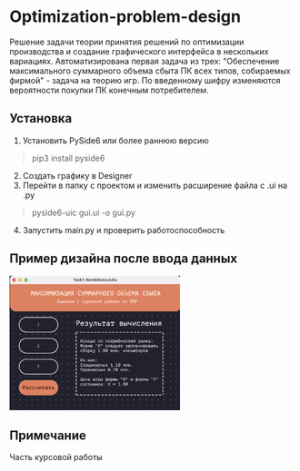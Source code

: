 # Optimization-problem-design

Решение задачи теории принятия решений по оптимизации производства и создание графического интерфейса в нескольких вариациях. 
Автоматизирована первая задача из трех: "Обеспечение максимального суммарного объема сбыта ПК всех типов, собираемых фирмой" - задача на теорию игр. По введенному шифру изменяются вероятности покупки ПК конечным потребителем. 


## Установка

1. Установить PySide6 или более раннюю версию
>pip3 install pyside6
2. Создать графику в Designer 
3. Перейти в папку с проектом и изменить расширение файла c .ui на .py
>pyside6-uic gui.ui -o gui.py
4. Запустить main.py и проверить работоспособность 

## Пример дизайна после ввода данных

<img src="graphic/task1.png" width="300"/>


## Примечание

Часть курсовой работы
